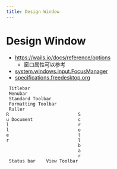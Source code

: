 ```yaml
---
title: Design Window
---
```


# Design Window

- https://wails.io/docs/reference/options
  - 窗口属性可以参考
- [system.windows.input.FocusManager](https://docs.microsoft.com/en-us/dotnet/api/system.windows.input.focusmanager)
- [specifications.freedesktop.org](https://specifications.freedesktop.org/)

```pre title="MS Word"
 Titlebar
 Menubar
 Standard Toolbar
 Formatting Toolbar
 Ruller
R                          S
u Document                 c
l                          r
l                          o
e                          l
r                          l
                           b
                           a
                           r
 Status bar    View Toolbar
```

